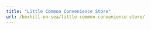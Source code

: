 ```yaml
---
title: "Little Common Convenience Store"
url: /bexhill-on-sea/little-common-convenience-store/
---
```

